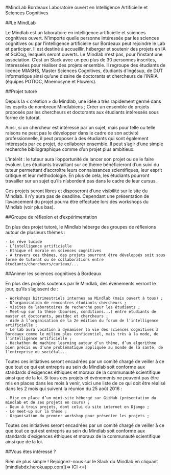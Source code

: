 #MindLab Bordeaux
Laboratoire ouvert en Intelligence Artificielle et Sciences Cognitives

##Le MindLab

Le Mindlab est un laboratoire en intelligence artificielle et sciences cognitives ouvert. N’importe quelle personne intéressée par les sciences cognitives ou par l’intelligence artificielle sur Bordeaux peut rejoindre le Lab et participer. Il est destiné à accueillir, héberger et soutenir des projets en IA et SciCog, lesquels seront ouverts. Le Mindlab n’est pas, pour l’instant une association. C’est un Slack avec un peu plus de 30 personnes inscrites, intéressées pour réaliser des projets ensemble. Il regroupe des étudiants de licence MIASHS, Master Sciences Cognitives, étudiants d’ingésup, de DUT informatique ainsi qu’une dizaine de doctorants et chercheurs de l’INRIA (équipes POTIOC, Mnemosyne et Flowers).

##Projet tutoré

Depuis la « création » du Mindlab, une idée a très rapidement germé dans les esprits de nombreux Mindlabiens ; Créer un ensemble de projets proposés par les chercheurs et doctorants aux étudiants intéressés sous forme de tutorat.

Ainsi, si un chercheur est intéressé par un sujet, mais pour telle ou telle raisons ne peut pas le développer dans le cadre de son activité professionnelle, il peut proposer à des étudiants qui sont également intéressés par ce projet, de collaborer ensemble. Il peut s’agir d’une simple recherche bibliographique comme d’un projet plus ambitieux.

L’intérêt : le tuteur aura l’opportunité de lancer son projet ou de le faire évoluer. Les étudiants travaillant sur ce thème bénéficieront d’un suivi du tuteur permettant d’accroître leurs connaissances scientifiques, leur esprit critique et leur méthodologie. En plus de cela, les étudiants pourront travailler sur un sujet qu’ils n’abordent pas dans le cadre de leur cursus.

Ces projets seront libres et disposeront d’une visibilité sur le site du Mindlab. Il n’y aura pas de deadline. Cependant une présentation de l’avancement du projet pourra être effectuée lors des workshops du Mindlab (voir plus bas).

##Groupe de réflexion et d’expérimentation

En plus des projet tutoré, le Mindlab héberge des groupes de réflexions autour de plusieurs thèmes :

    - Le rêve lucide
    - L’intelligence artificielle
    - Ethique et morale en sciences cognitives
    - A travers ces thèmes, des projets pourront être développés soit sous forme de tutorat ou de collaborations entre étudiants/chercheurs/curieux/...

##Animer les sciences cognitives à Bordeaux

En plus des projets soutenus par le Mindlab, des événements verront le jour, qu’ils s’agissent de :

    - Workshops bitrimestriels internes au Mindlab (mais ouvert à tous) ;
    - D’organisation de rencontres étudiants-chercheurs ;
    - Visites de laboratoires de recherche pour les étudiants ;
    - Meet-up sur la thèse (bourses, conditions...) entre étudiants de master et doctorants, postdoc et chercheurs ;
    - Aide à l’organisation de la 2e édition du forum de l’intelligence artificielle ;
    - Le lab aura vocation à dynamiser la vie des sciences cognitives à Bordeaux comme le milieu plus confidentiel, mais très à la mode, de l’intelligence artificielle ;
    - Hackathon de machine learning autour d’un thème, d’un algorithme bien précis ou d’une problématique appliquée au monde de la santé, de l’entreprise ou sociétal...

Toutes ces initiatives seront encadrées par un comité chargé de veiller à ce que tout ce qui est entrepris au sein du Mindlab soit conforme aux standards d’exigences éthiques et moraux de la communauté scientifique ainsi que de la loi. Si tous ces projets et événements ne peuvent pas être mis en places dans les mois à venir, voici une liste de ce qui doit être réalisé dans les 2 mois qui suivent la réunion du 25 août 2016 :

    - Mise en place d’un mini-site hébergé sur GitHub (présentation du mindlab et de ses projets en cours) ;
    - Deux à trois projets, dont celui du site internet en Django ;
    - Le meet-up sur la thèse ;
    - Organisation du premier workshop pour présenter les projets ;

Toutes ces initiatives seront encadrées par un comité chargé de veiller à ce que tout ce qui est entrepris au sein du Mindlab soit conforme aux standards d’exigences éthiques et moraux de la communauté scientifique ainsi que de la loi.

##Vous êtes intéressé ?

Rien de plus simple ! Rejoignez-nous sur le Slack du Mindlab en cliquant [mindlabdx.herokuapp.com](=> ICI <=)
